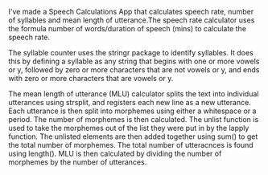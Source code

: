 
I've made a Speech Calculations App that calculates speech rate, number of syllables and mean length of utterance.The speech rate calculator uses the formula number of words/duration of speech (mins)  to calculate the speech rate. 

The syllable counter uses the stringr package to  identify syllables. It does this by defining a syllable as any string that begins with one or more vowels or y, followed by zero or more characters that are not vowels or y, and ends with zero or more characters that are vowels or y.

The mean length of utterance (MLU) calculator splits the text into individual utterances using strsplit, and registers each new line as a new utterance. Each utterance is then split into morphemes using either a whitespace or a period. The number of morphemes is then calculated. The unlist function is used to take the morphemes out of the list they were put in by the lapply function. The unlisted elements are then added together using sum() to get the total number of morphemes. The total number of utteracnces is found using length(). MLU is then calculated by dividing the number of morphemes by the number of utterances.
